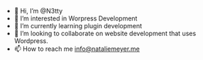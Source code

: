 - 👋 Hi, I’m @N3tty
- 👀 I’m interested in Worpress Development
- 🌱 I’m currently learning plugin development
- 💞️ I’m looking to collaborate on website development that uses Wordpress.
- 📫 How to reach me info@nataliemeyer.me


